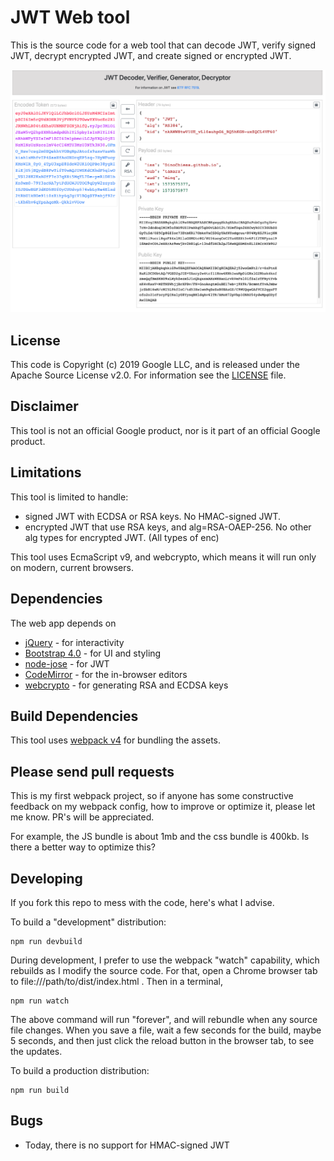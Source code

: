 # JWT Web tool

This is the source code for a web tool that
can decode JWT, verify signed JWT, decrypt encrypted JWT, and create signed or
encrypted JWT.

![screengrab](images/screenshot-20191112-082746.png)

## License

This code is Copyright (c) 2019 Google LLC, and is released under the Apache Source License v2.0. For information see the [LICENSE](LICENSE) file.

## Disclaimer

This tool is not an official Google product, nor is it part of an official Google product.

## Limitations

This tool is limited to handle:
 - signed JWT with ECDSA or RSA keys. No HMAC-signed JWT.
 - encrypted JWT that use RSA keys, and alg=RSA-OAEP-256. No other alg types for encrypted JWT.
   (All types of enc)

This tool uses EcmaScript v9, and webcrypto, which means it will run only on
modern, current browsers.


## Dependencies

The web app depends on
* [jQuery](https://jquery.com/) - for interactivity
* [Bootstrap 4.0](https://getbootstrap.com/) - for UI and styling
* [node-jose](https://github.com/cisco/node-jose) - for JWT
* [CodeMirror](https://codemirror.net/) - for the in-browser editors
* [webcrypto](https://developer.mozilla.org/en-US/docs/Web/API/Web_Crypto_API) - for generating RSA and ECDSA keys


## Build Dependencies

This tool uses [webpack v4](https://webpack.js.org/) for bundling the assets.


## Please send pull requests

This is my first webpack project, so if anyone has some constructive feedback on
my webpack config, how to improve or optimize it, please let me know.  PR's will be
appreciated.

For example, the JS bundle is about 1mb and the css bundle is 400kb.  Is there a
better way to optimize this?


## Developing

If you fork this repo to mess with the code, here's what I advise.

To build a "development" distribution:

```
npm run devbuild
```

During development, I prefer to use the webpack "watch" capability, which
rebuilds as I modify the source code. For that, open a Chrome browser tab to
file:///path/to/dist/index.html .  Then in a terminal,

```
npm run watch
```

The above command will run "forever", and will rebundle when any source file
changes. When you save a file, wait a few seconds for the build, maybe 5
seconds, and then just click the reload button in the browser tab, to see the
updates.


To build a production distribution:

```
npm run build
```

## Bugs

* Today, there is no support for HMAC-signed JWT
